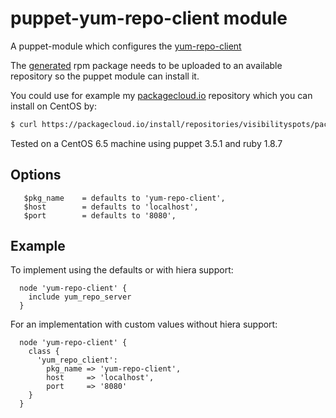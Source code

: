 # puppet-yum-repo-client module

A puppet-module which configures the [yum-repo-client](https://github.com/ImmobilienScout24/yum-repo-client)

The [generated](https://github.com/ImmobilienScout24/yum-repo-client#build-rpm) rpm package needs to be uploaded to an available repository so the puppet module can install it.

You could use for example my [packagecloud.io](https://packagecloud.io/visibilityspots/packages) repository which you can install on CentOS by:

```bash
$ curl https://packagecloud.io/install/repositories/visibilityspots/packages/script.rpm | sudo bash
```

Tested on a CentOS 6.5 machine using puppet 3.5.1 and ruby 1.8.7

## Options

```puppet
   $pkg_name    = defaults to 'yum-repo-client',
   $host        = defaults to 'localhost',
   $port        = defaults to '8080',
```

## Example

To implement using the defaults or with hiera support:

```puppet
  node 'yum-repo-client' {
    include yum_repo_server
  }
```

For an implementation with custom values without hiera support:

```puppet
  node 'yum-repo-client' {
    class {
      'yum_repo_client':
        pkg_name => 'yum-repo-client',
        host     => 'localhost',
        port     => '8080'
    }
  }
```
